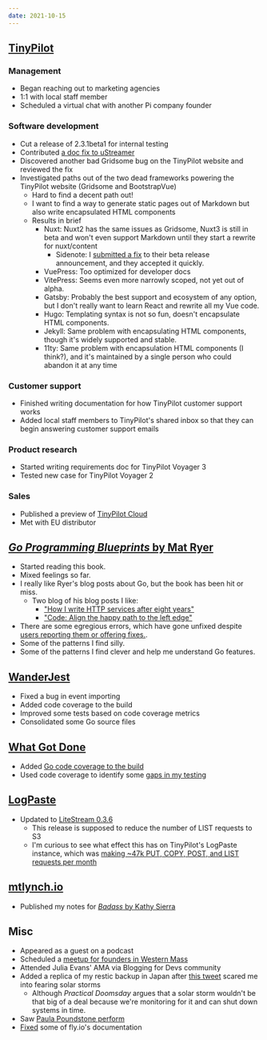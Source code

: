 ```yaml
---
date: 2021-10-15
---
```


## [TinyPilot](https://tinypilotkvm.com)

### Management

- Began reaching out to marketing agencies
- 1:1 with local staff member
- Scheduled a virtual chat with another Pi company founder

### Software development

- Cut a release of 2.3.1beta1 for internal testing
- Contributed [a doc fix to uStreamer](https://github.com/pikvm/ustreamer/pull/127)
- Discovered another bad Gridsome bug on the TinyPilot website and reviewed the fix
- Investigated paths out of the two dead frameworks powering the TinyPilot website (Gridsome and BootstrapVue)
  - Hard to find a decent path out!
  - I want to find a way to generate static pages out of Markdown but also write encapsulated HTML components
  - Results in brief
    - Nuxt: Nuxt2 has the same issues as Gridsome, Nuxt3 is still in beta and won't even support Markdown until they start a rewrite for nuxt/content
      - Sidenote: I [submitted a fix](https://github.com/nuxt/nuxtjs.org/pull/1855) to their beta release announcement, and they accepted it quickly.
    - VuePress: Too optimized for developer docs
    - VitePress: Seems even more narrowly scoped, not yet out of alpha.
    - Gatsby: Probably the best support and ecosystem of any option, but I don't really want to learn React and rewrite all my Vue code.
    - Hugo: Templating syntax is not so fun, doesn't encapsulate HTML components.
    - Jekyll: Same problem with encapsulating HTML components, though it's widely supported and stable.
    - 11ty: Same problem with encapsulation HTML components (I think?), and it's maintained by a single person who could abandon it at any time

### Customer support

- Finished writing documentation for how TinyPilot customer support works
- Added local staff members to TinyPilot's shared inbox so that they can begin answering customer support emails

### Product research

- Started writing requirements doc for TinyPilot Voyager 3
- Tested new case for TinyPilot Voyager 2

### Sales

- Published a preview of [TinyPilot Cloud](https://tinypilotkvm.com/blog/tinypilot-cloud-waitlist)
- Met with EU distributor

## [_Go Programming Blueprints_ by Mat Ryer](https://www.packtpub.com/product/go-programming-blueprints-second-edition/9781786468949)

- Started reading this book.
- Mixed feelings so far.
- I really like Ryer's blog posts about Go, but the book has been hit or miss.
  - Two blog of his blog posts I like:
    - ["How I write HTTP services after eight years"](https://pace.dev/blog/2018/05/09/how-I-write-http-services-after-eight-years.html)
    - ["Code: Align the happy path to the left edge"](https://medium.com/@matryer/line-of-sight-in-code-186dd7cdea88)
- There are some egregious errors, which have gone unfixed despite [users reporting them or offering fixes.](https://github.com/matryer/goblueprints).
- Some of the patterns I find silly.
- Some of the patterns I find clever and help me understand Go features.

## [WanderJest](https://wanderjest.com)

- Fixed a bug in event importing
- Added code coverage to the build
- Improved some tests based on code coverage metrics
- Consolidated some Go source files

## [What Got Done](https://whatgotdone.com)

- Added [Go code coverage to the build](https://github.com/mtlynch/whatgotdone/pull/624)
- Used code coverage to identify some [gaps in my testing](https://github.com/mtlynch/whatgotdone/pull/625)

## [LogPaste](https://logpaste.com)

- Updated to [LiteStream 0.3.6](https://github.com/mtlynch/logpaste/pull/118)
  - This release is supposed to reduce the number of LIST requests to S3
  - I'm curious to see what effect this has on TinyPilot's LogPaste instance, which was [making ~47k PUT, COPY, POST, and LIST requests per month](https://twitter.com/deliberatecoder/status/1448075030164869122)

## [mtlynch.io](https://mtlynch.io)

- Published my notes for [_Badass_ by Kathy Sierra](https://mtlynch.io/book-reports/badass/)

## Misc

- Appeared as a guest on a podcast
- Scheduled a [meetup for founders in Western Mass](https://www.meetup.com/nerdsummit/events/281336480)
- Attended Julia Evans' AMA via Blogging for Devs community
- Added a replica of my restic backup in Japan after [this tweet](https://twitter.com/SchmiegSophie/status/1445750049812594696) scared me into fearing solar storms
  - Although _Practical Doomsday_ argues that a solar storm wouldn't be that big of a deal because we're monitoring for it and can shut down systems in time.
- Saw [Paula Poundstone perform](https://wanderjest.com/show/paula-poundstone/2020-03-14)
- [Fixed](https://github.com/superfly/docs/pull/34) some of fly.io's documentation
